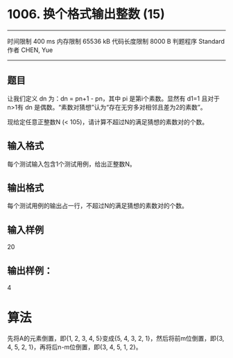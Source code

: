 ﻿# 1006. 换个格式输出整数 (15)
---

时间限制
400 ms
内存限制
65536 kB
代码长度限制
8000 B
判题程序
Standard
作者
CHEN, Yue

---
## 题目
让我们定义 dn 为：dn = pn+1 - pn，其中 pi 是第i个素数。显然有 d1=1 且对于n>1有 dn 是偶数。“素数对猜想”认为“存在无穷多对相邻且差为2的素数”。

现给定任意正整数N (< 105)，请计算不超过N的满足猜想的素数对的个数。

## 输入格式
每个测试输入包含1个测试用例，给出正整数N。

## 输出格式
每个测试用例的输出占一行，不超过N的满足猜想的素数对的个数。

## 输入样例
20
## 输出样例：
4

# 算法
先将A的元素倒置，即{1, 2, 3, 4, 5}变成{5, 4, 3, 2, 1}，然后将前m位倒置，即{3, 4, 5, 2, 1}，再将后n-m位倒置，即{3, 4, 5, 1, 2}。